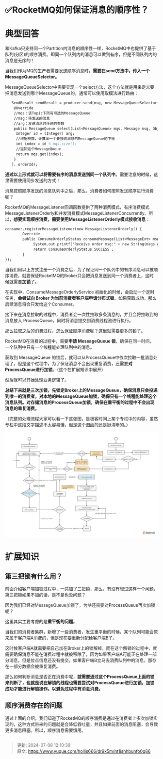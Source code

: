 # ✅RocketMQ如何保证消息的顺序性？

# 典型回答


和Kafka只支持同一个Partition内消息的顺序性一样，RocketMQ中也提供了基于队列(分区)的顺序消费。即同一个队列内的消息可以做到有序，但是不同队列内的消息是无序的！



当我们作为MQ的生产者需要发送顺序消息时，**需要在send方法中，传入一个MessageQueueSelector。**



MessageQueueSelector中需要实现一个select方法，这个方法就是用来定义要把消息发送到哪个MessageQueue的，通常可以使用取模法进行路由：



```latex
   SendResult sendResult = producer.send(msg, new MessageQueueSelector() {
    @Override
  	//mqs：该Topic下所有可选的MessageQueue
    //msg：待发送的消息
    //arg：发送消息时传递的参数
    public MessageQueue select(List<MessageQueue> mqs, Message msg, Object arg) {
     Integer id = (Integer) arg;
     //根据参数，计算出一个要接收消息的MessageQueue的下标
     int index = id % mqs.size();
     //返回这个MessageQueue
     return mqs.get(index);
    }
   }, orderId);
```



**通过以上形式就可以将需要有序的消息发送到同一个队列中**。需要注意的时候，这里需要使用同步发送的方式！



消息按照顺序发送的消息队列中之后，那么，消费者如何按照发送顺序进行消费呢？



RocketMQ的MessageListener回调函数提供了两种消费模式，有序消费模式MessageListenerOrderly和并发消费模式MessageListenerConcurrently。所以，**想要实现顺序消费，需要使用MessageListenerOrderly模式接收消息**：



```latex
consumer.registerMessageListener(new MessageListenerOrderly() {
        Override
        public ConsumeOrderlyStatus consumeMessage(List<MessageExt> msgs ,ConsumeOrderlyContext context) {
             System.out.printf("Receive order msg:" + new String(msgs.get(0).getBody()));
             return ConsumeOrderlyStatus.SUCCESS ; 
        }
});
```



当我们用以上方式注册一个消费之后，为了保证同一个队列中的有序消息可以被顺序消费，就要保证RocketMQ的Broker只会把消息发送到同一个消费者上，这时候就需要**加锁**了。



在实现中，ConsumeMessageOrderlyService 初始化的时候，会启动一个定时任务，**会尝试向 Broker 为当前消费者客户端申请分布式锁**。如果获取成功，那么后续消息将会只发给这个Consumer。



接下来在消息拉取的过程中，消费者会一次性拉取多条消息的，并且会将拉取到的消息放入 ProcessQueue，同时将消息提交到消费线程池进行执行。



那么拉取之后的消费过程，怎么保证顺序消费呢？这里就需要更多的锁了。



RocketMQ在消费的过程中，需要**申请 MessageQueue 锁**，确保在同一时间，一个队列中只有一个线程能处理队列中的消息。



获取到 MessageQueue 的锁后，就可以从ProcessQueue中依次拉取一批消息处理了，但是这个过程中，为了保证消息不会出现重复消费，还需要**对ProcessQueue进行加锁**。（这个在扩展知识中展开）



然后就可以开始处理业务逻辑了。



**总结下来就是三次加锁，先锁定Broker上的MessageQueue，确保消息只会投递到唯一的消费者，对本地的MessageQueue加锁，确保只有一个线程能处理这个消息队列。对存储消息的ProcessQueue加锁，确保在重平衡的过程中不会出现消息的重复消费。**



（完整的处理流程大家可以看一下这张图，是极客时间上某个专栏中的内容，虽然专栏中这段文字描述不太容易懂，但是这个图画的还是挺清晰的。）



![1679051138277-fa95bc6f-aacb-4897-9ec3-e08995702699.png](./img/s4qA7BAj8dqZp5_y/1679051138277-fa95bc6f-aacb-4897-9ec3-e08995702699-249904.png)





# 扩展知识


## 第三把锁有什么用？


前面介绍客户端加锁过程中，一共加了三把锁，那么，有没有想过这样一个问题，第三把锁如果不加的话，是不是也没问题？



因为我们已经对<font style="color:rgb(51, 51, 51);">MessageQueue加锁了，为啥还需要对</font><font style="color:rgb(18, 18, 18);">ProcessQueue再次加锁呢？</font>

<font style="color:rgb(18, 18, 18);"></font>

<font style="color:rgb(18, 18, 18);">这里其实主要考虑的是</font>**<font style="color:rgb(18, 18, 18);">重平衡的问题</font>**<font style="color:rgb(18, 18, 18);">。</font>

<font style="color:rgb(18, 18, 18);"></font>

当我们的消费者集群，新增了一些消费者，发生重平衡的时候，某个队列可能会原来属于客户端A消费的，但是现在要重新分配给客户端B了。



这时候客户端A就需要把自己加在Broker上的锁解掉，而在这个解锁的过程中，就需要确保消息不能在消费过程中就被移除了，因为如果客户端A可能正在处理一部分消息，但是位点信息还没有提交，如果客户端B立马去消费队列中的消息，那存在一部分数据会被重复消费。



那么如何判断消息是否正在消费中呢，**就需要通过这个ProcessQueue上面的锁来判断了，也就是说在解锁的线程也需要尝试对ProcessQueue进行加锁，加锁成功才能进行解锁操作。以避免过程中有消息消费。**

  


## 顺序消费存在的问题


通过上面的介绍，我们知道了RocketMQ的顺序消费是通过在消费者上多次加锁实现的，这种方式带来的问题就是会降低吞吐量，并且如果前面的消息阻塞，会导致更多消息阻塞。所以，顺序消息需要慎用。





##   



> 更新: 2024-07-08 12:10:39  
> 原文: <https://www.yuque.com/hollis666/dr9x5m/nt1ishhbunfo0g86>